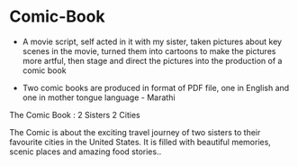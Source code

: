 # Comic-Book

* A movie script, self acted in it with my sister, taken pictures about key scenes in the movie, turned them into cartoons to make the pictures more artful, then stage and direct the pictures into the production of a comic book 

* Two comic books are produced in format of PDF file, one in English and one in mother tongue language - Marathi 

The Comic Book : 2 Sisters 2 Cities

The Comic is about the exciting travel journey of two sisters to their favourite cities in the United States. 
It is filled with beautiful memories, scenic places and amazing food stories..
